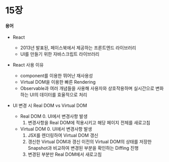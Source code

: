 # 15장

#### 용어
- React 
    - 2013년 발표된, 페이스북에서 제공하는 프론트엔드 라이브러리 
    - UI를 만들기 위한 자바스크립트 라이브러리 

- React 사용 이유 
    - component를 이용한 뛰어난 재사용성
    - Virtual DOM을 이용한 빠른 Rendering
    - Observable과 여러 개념들을 사용해 사용자와 상호작용하며 실시간으로 변화하는 UI의 데이터를 효율적으로 처리

- UI 변경 시 Real DOM vs Virtual DOM 
    - Real DOM
       0. UI에서 변경사항 발생
       1. 변경사항을 Real DOM에 적용시키고 해당 페이지 전체를 새로고침
    - Virtual DOM 
        0. UI에서 변경사항 발생
        1. JSX를 렌더링하여 Virtual DOM 갱신
        2. 갱신한 Virtual DOM과 갱신 이전의 Virtual DOM의 상태를 저장한 Snapshot과 비교하여 변경된 부분을 확인하는 Diffing 진행
        3. 변경된 부분만 Real DOM에서 새로고침 